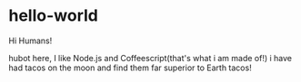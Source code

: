 # hello-world

Hi Humans!

hubot here, I like Node.js and Coffeescript(that's what i am made of!)
i have had tacos on the moon and find them far superior to Earth tacos!

